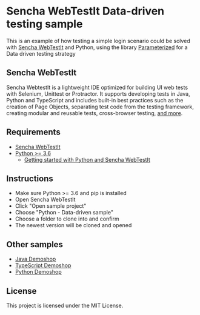 # Sencha WebTestIt Data-driven testing sample

This is an example of how testing a simple login scenario could be solved with [Sencha WebTestIt](https://docs.sencha.com/webtestit.html) and Python, using the library [Parameterized](https://pypi.org/project/parameterized/) for a Data driven testing strategy

## Sencha WebTestIt

Sencha WebtestIt is a lightweight IDE optimized for building UI web tests with Selenium, Unittest or Protractor. It supports developing tests in Java, Python and TypeScript and includes built-in best practices such as the creation of Page Objects, separating test code from the testing framework, creating modular and reusable tests, cross-browser testing, [and more](https://docs.sencha.com/webtestit.html).

## Requirements

* [Sencha WebTestIt](https://docs.sencha.com/webtestit.html)
* [Python >= 3.6](https://wiki.python.org/moin/BeginnersGuide/Download)
	* [Getting started with Python and Sencha WebTestIt](https://docs.sencha.com/webtestit/getting-started/getting-started-with-python-and-ranorex-webtestit.html)

## Instructions

* Make sure Python >= 3.6 and pip is installed
* Open Sencha WebTestIt
* Click "Open sample project"
* Choose "Python - Data-driven sample"
* Choose a folder to clone into and confirm
* The newest version will be cloned and opened

## Other samples

* [Java Demoshop](https://github.com/extjs/RxSe-java-demoshop)
* [TypeScript Demoshop](https://github.com/extjs/RxSe-ts-demoshop)
* [Python Demoshop](https://github.com/extjs/RxSe-python-demoshop)

## License

This project is licensed under the MIT License.
